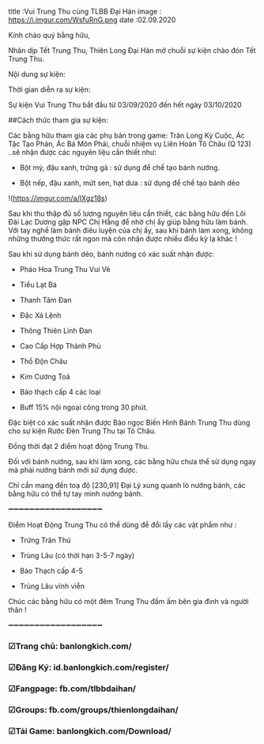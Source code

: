 title :Vui Trung Thu cùng TLBB Đại Hán 
image : https://i.imgur.com/WsfuRnG.png
date  :02.09.2020

Kính chào quý bằng hữu,

Nhân dịp Tết Trung Thu, Thiên Long Đại Hán mở chuỗi sự kiện chào đón Tết Trung Thu.

Nội dung sự kiện:

Thời gian diễn ra sự kiện: 

Sự kiện Vui Trung Thu bắt đầu từ 03/09/2020 đến hết ngày 03/10/2020

##Cách thức tham gia sự kiện:

Các bằng hữu tham gia các phụ bản trong game: Trân Long Kỳ Cuộc, Ác Tặc Tạo Phản, Ác Bá Môn Phái, chuỗi nhiệm vụ Liên Hoàn Tô Châu (Q 123) ..sẽ nhận được các nguyên liệu cần thiết như: 

- Bột mỳ, đậu xanh, trứng gà : sử dụng để chế tạo bánh nướng.

- Bột nếp, đậu xanh, mứt sen, hạt dưa : sử dụng để chế tạo bánh dẻo

!(https://imgur.com/a/IXgz18s)

Sau khi thu thập đủ số lượng nguyên liệu cần thiết, các bằng hữu đến Lôi Đài Lạc Dương gặp NPC Chị Hằng để nhờ chị ấy giúp bằng hữu làm bánh. Với tay nghề làm bánh điêu luyện của chị ấy, sau khi bánh làm xong, không những thưởng thức rất ngon mà còn nhận được nhiều điều kỳ lạ khác ! 

Sau khi sử dụng bánh dẻo, bánh nướng có xác suất nhận được:

- Pháo Hoa Trung Thu Vui Vẻ

- Tiểu Lạt Bá

- Thanh Tâm Đan

- Đặc Xá Lệnh

- Thông Thiên Linh Đan

- Cao Cấp Hợp Thành Phù

- Thổ Độn Châu

- Kim Cương Toả

- Bảo thạch cấp 4 các loại

- Buff 15% nội ngoại công trong 30 phút.

Đặc biệt có xác suất nhận được Bảo ngọc Biến Hình Bánh Trung Thu dùng cho sự kiện Rước Đèn Trung Thu tại Tô Châu.

Đồng thời đạt 2 điểm hoạt động Trung Thu.

Đối với bánh nướng, sau khi làm xong, các bằng hữu chưa thể sử dụng ngay mà phải nướng bánh mới sử dụng được.

Chỉ cần mang đến toạ độ [230,91] Đại Lý xung quanh lò nướng bánh, các bằng hữu có thể tự tay mình nướng bánh.

➖➖➖➖➖➖➖➖➖➖➖➖➖➖➖➖➖➖

Điểm Hoạt Động Trung Thu có thể dùng để đổi lấy các vật phẩm như : 

- Trứng Trân Thú

- Trùng Lâu (có thời hạn 3-5-7 ngày)

- Bảo Thạch cấp 4-5

- Trùng Lâu vĩnh viễn

Chúc các bằng hữu có một đêm Trung Thu đầm ấm bên gia đình và người thân !

➖➖➖➖➖➖➖➖➖➖➖➖➖➖➖➖➖➖

### ☑Trang chủ: banlongkich.com/

### ☑Đăng Ký: id.banlongkich.com/register/

### ☑Fangpage: fb.com/tlbbdaihan/

### ☑Groups: fb.com/groups/thienlongdaihan/

### ☑Tải Game: banlongkich.com/Download/
